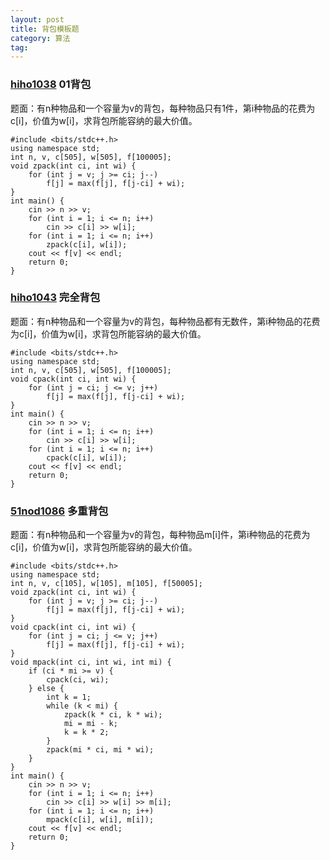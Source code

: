```yaml
---
layout: post
title: 背包模板题
category: 算法
tag:
---
```


### [hiho1038](http://hihocoder.com/problemset/problem/1038) 01背包

题面：有n种物品和一个容量为v的背包，每种物品只有1件，第i种物品的花费为c[i]，价值为w[i]，求背包所能容纳的最大价值。

```
#include <bits/stdc++.h>
using namespace std;
int n, v, c[505], w[505], f[100005];
void zpack(int ci, int wi) {
    for (int j = v; j >= ci; j--)
        f[j] = max(f[j], f[j-ci] + wi);
}
int main() {
    cin >> n >> v;
    for (int i = 1; i <= n; i++)
        cin >> c[i] >> w[i];
    for (int i = 1; i <= n; i++)
        zpack(c[i], w[i]);
    cout << f[v] << endl;
    return 0;
}
```

### [hiho1043](http://hihocoder.com/problemset/problem/1043) 完全背包

题面：有n种物品和一个容量为v的背包，每种物品都有无数件，第i种物品的花费为c[i]，价值为w[i]，求背包所能容纳的最大价值。

```
#include <bits/stdc++.h>
using namespace std;
int n, v, c[505], w[505], f[100005];
void cpack(int ci, int wi) {
    for (int j = ci; j <= v; j++)
        f[j] = max(f[j], f[j-ci] + wi);
}
int main() {
    cin >> n >> v;
    for (int i = 1; i <= n; i++)
        cin >> c[i] >> w[i];
    for (int i = 1; i <= n; i++)
        cpack(c[i], w[i]);
    cout << f[v] << endl;
    return 0;
}
```

### [51nod1086](http://www.51nod.com/onlineJudge/questionCode.html#!problemId=1086) 多重背包

题面：有n种物品和一个容量为v的背包，每种物品m[i]件，第i种物品的花费为c[i]，价值为w[i]，求背包所能容纳的最大价值。

```
#include <bits/stdc++.h>
using namespace std;
int n, v, c[105], w[105], m[105], f[50005];
void zpack(int ci, int wi) {
    for (int j = v; j >= ci; j--)
        f[j] = max(f[j], f[j-ci] + wi);
}
void cpack(int ci, int wi) {
    for (int j = ci; j <= v; j++)
        f[j] = max(f[j], f[j-ci] + wi);
}
void mpack(int ci, int wi, int mi) {
    if (ci * mi >= v) {
        cpack(ci, wi);
    } else {
        int k = 1;
        while (k < mi) {
            zpack(k * ci, k * wi);
            mi = mi - k;
            k = k * 2;
        }
        zpack(mi * ci, mi * wi);
    }
}
int main() {
    cin >> n >> v;
    for (int i = 1; i <= n; i++)
        cin >> c[i] >> w[i] >> m[i];
    for (int i = 1; i <= n; i++)
        mpack(c[i], w[i], m[i]);
    cout << f[v] << endl;
    return 0;
}
```
